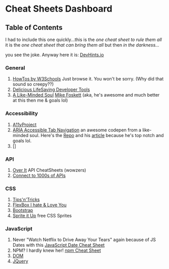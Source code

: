 # Cheat Sheets Dashboard

## Table of Contents



I had to include this one quickly...this is the *one cheat sheet to rule them all* it is the *one cheat sheet that can bring them all* but then *in the darkness...* 


you see the joke. Anyway here it is: [DevHints.io](https://devhints.io/)


### General
1. [HowTos by W3Schools](https://www.w3schools.com/howto/default.asp) Just browse it. You won't be sorry. (Why did that sound so creepy??)
2. [Delicious LifeSaving Developer Tools](https://overapi.com/developer-tools)
3. [A Like-Minded Soul](https://websemantics.uk/) [Mike Foskett](https://github.com/2kool2) (aka, he's awesome and much better at this then me & goals lol)


### Accessibility 
1. [A11yProject](a11yproject.com)
2. [ARIA Accessible Tab Navigation](https://codepen.io/2kool2/pen/Kzaddm) an awesome codepen from a like-minded soul. Here's the [Repo](https://github.com/2kool2/accessible-tabs) and his [article](https://websemantics.uk/articles/accessible-tab-navigation/) because he's top notch and goals lol. 
3. []


### API
1. [Over It](https://overapi.com/) API CheatSheets (wowzers)
2. [Connect to 1000s of APIs](https://rapidapi.com/hub)

### CSS
1. [Tips'n'Tricks](https://devhints.io/css-tricks)
2. [FlexBox I hate & Love You](https://devhints.io/css-flexbox)
3. [Bootstrap](https://bootstrap-cheatsheet.themeselection.com/)
4. [Sprite it Up](https://spritegen.website-performance.org/) free CSS Sprites



### JavaScript 
1. Never "Watch Netflix to Drive Away Your Tears" again because of JS Dates with this [JavaScript Date Cheat Sheet](https://devhints.io/js-date)
2. NPM? I hardly knew her! [npm Cheat Sheet](https://devhints.io/npm)
3. [DOM](https://overapi.com/html-dom)
4. [JQuery](https://overapi.com/jquery)
